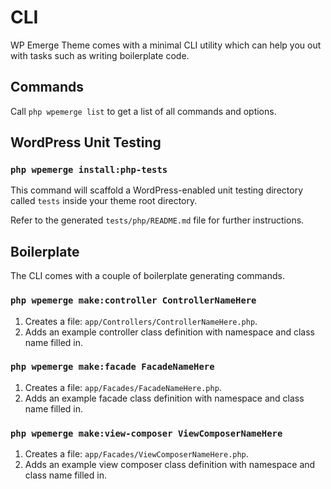 # CLI

WP Emerge Theme comes with a minimal CLI utility which can help you out with tasks such as writing boilerplate code.

## Commands

Call `php wpemerge list` to get a list of all commands and options.

## WordPress Unit Testing

### `php wpemerge install:php-tests`

This command will scaffold a WordPress-enabled unit testing directory called `tests` inside your theme root directory.

Refer to the generated `tests/php/README.md` file for further instructions.

## Boilerplate

The CLI comes with a couple of boilerplate generating commands.

### `php wpemerge make:controller ControllerNameHere`

1. Creates a file: `app/Controllers/ControllerNameHere.php`.
1. Adds an example controller class definition with namespace and class name filled in.

### `php wpemerge make:facade FacadeNameHere`

1. Creates a file: `app/Facades/FacadeNameHere.php`.
1. Adds an example facade class definition with namespace and class name filled in.

### `php wpemerge make:view-composer ViewComposerNameHere`

1. Creates a file: `app/Facades/ViewComposerNameHere.php`.
1. Adds an example view composer class definition with namespace and class name filled in.
